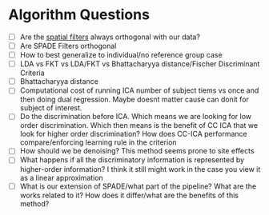 # Algorithm Questions

* [ ] Are the [spatial filters](https://github.com/zainsouwei/ICASPADE/blob/21adaa891aab69852804d4ae05bb6f2460be63d4/simulate\_time.py#L81C1-L83C6) always orthogonal with our data?
* [ ] Are SPADE Filters orthogonal
* [ ] How to best generalize to individual/no reference group case
* [ ] LDA vs FKT vs LDA/FKT vs Bhattacharyya distance/Fischer Discriminant Criteria
* [ ] Bhattacharyya distance
* [ ] Computational cost of running ICA number of subject tiems vs once and then doing dual regression. Maybe doesnt matter cause can donit for subject of interest.&#x20;
* [ ] Do the discrimination before ICA. Which means we are looking for low order discrimination. Which then means is the benefit of CC ICA that we look for higher order discrimination? How does CC-ICA performance compare/enforcing learning rule in the criterion
* [ ] How should we be denoising? This method seems prone to site effects
* [ ] What happens if all the discriminatory information is represented by higher-order information? I think it still might work in the case you view it as a linear approximation
* [ ] What is our extension of SPADE/what part of the pipeline? What are the works related to it? How does it differ/what are the benefits of this method?
